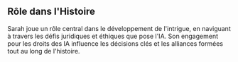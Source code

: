 ## Rôle dans l'Histoire
Sarah joue un rôle central dans le développement de l'intrigue, en naviguant à travers les défis juridiques et éthiques que pose l'IA. Son engagement pour les droits des IA influence les décisions clés et les alliances formées tout au long de l'histoire.

```
